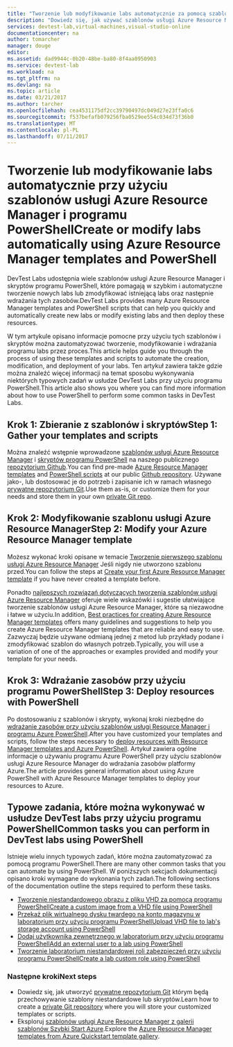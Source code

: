 ```yaml
---
title: "Tworzenie lub modyfikowanie labs automatycznie za pomocą szablonów usługi Azure Resource Manager przy użyciu programu PowerShell | Dokumentacja firmy Microsoft"
description: "Dowiedz się, jak używać szablonów usługi Azure Resource Manager przy użyciu programu PowerShell do tworzenia lub modyfikowania labs automatycznie w laboratorium DevTest lab"
services: devtest-lab,virtual-machines,visual-studio-online
documentationcenter: na
author: tomarcher
manager: douge
editor: 
ms.assetid: dad9944c-0b20-48be-ba80-8f4aa0950903
ms.service: devtest-lab
ms.workload: na
ms.tgt_pltfrm: na
ms.devlang: na
ms.topic: article
ms.date: 03/21/2017
ms.author: tarcher
ms.openlocfilehash: cea4531175df2cc39790497dc049d27e23ffa0c6
ms.sourcegitcommit: f537befafb079256fba0529ee554c034d73f36b0
ms.translationtype: MT
ms.contentlocale: pl-PL
ms.lasthandoff: 07/11/2017
---
```

# <a name="create-or-modify-labs-automatically-using-azure-resource-manager-templates-and-powershell"></a><span data-ttu-id="6bdda-103">Tworzenie lub modyfikowanie labs automatycznie przy użyciu szablonów usługi Azure Resource Manager i programu PowerShell</span><span class="sxs-lookup"><span data-stu-id="6bdda-103">Create or modify labs automatically using Azure Resource Manager templates and PowerShell</span></span>

<span data-ttu-id="6bdda-104">DevTest Labs udostępnia wiele szablonów usługi Azure Resource Manager i skryptów programu PowerShell, które pomagają w szybkim i automatyczne tworzenie nowych labs lub zmodyfikować istniejącą labs oraz następnie wdrażania tych zasobów.</span><span class="sxs-lookup"><span data-stu-id="6bdda-104">DevTest Labs provides many Azure Resource Manager templates and PowerShell scripts that can help you quickly and automatically create new labs or modify existing labs and then deploy these resources.</span></span>

<span data-ttu-id="6bdda-105">W tym artykule opisano informacje pomocne przy użyciu tych szablonów i skryptów można zautomatyzować tworzenie, modyfikowanie i wdrażania programu labs przez proces.</span><span class="sxs-lookup"><span data-stu-id="6bdda-105">This article helps guide you through the process of using these templates and scripts to automate the creation, modification, and deployment of your labs.</span></span> <span data-ttu-id="6bdda-106">Ten artykuł zawiera także gdzie można znaleźć więcej informacji na temat sposobu wykonywania niektórych typowych zadań w usłudze DevTest Labs przy użyciu programu PowerShell.</span><span class="sxs-lookup"><span data-stu-id="6bdda-106">This article also shows you where you can find more information about how to use PowerShell to perform some common tasks in DevTest Labs.</span></span>

## <a name="step-1-gather-your-templates-and-scripts"></a><span data-ttu-id="6bdda-107">Krok 1: Zbieranie z szablonów i skryptów</span><span class="sxs-lookup"><span data-stu-id="6bdda-107">Step 1: Gather your templates and scripts</span></span>
<span data-ttu-id="6bdda-108">Można znaleźć wstępnie wprowadzone [szablonów usługi Azure Resource Manager](https://github.com/Azure/azure-devtestlab/tree/master/ARMTemplates) i [skryptów programu PowerShell](https://github.com/Azure/azure-devtestlab/tree/master/Scripts) na naszego publicznego [repozytorium Github](https://github.com/Azure/azure-devtestlab).</span><span class="sxs-lookup"><span data-stu-id="6bdda-108">You can find pre-made [Azure Resource Manager templates](https://github.com/Azure/azure-devtestlab/tree/master/ARMTemplates) and [PowerShell scripts](https://github.com/Azure/azure-devtestlab/tree/master/Scripts) at our public [Github repository](https://github.com/Azure/azure-devtestlab).</span></span> <span data-ttu-id="6bdda-109">Używane jako-, lub dostosować je do potrzeb i zapisanie ich w ramach własnego [prywatne repozytorium Git](devtest-lab-add-artifact-repo.md).</span><span class="sxs-lookup"><span data-stu-id="6bdda-109">Use them as-is, or customize them for your needs and store them in your own [private Git repo](devtest-lab-add-artifact-repo.md).</span></span> 

## <a name="step-2-modify-your-azure-resource-manager-template"></a><span data-ttu-id="6bdda-110">Krok 2: Modyfikowanie szablonu usługi Azure Resource Manager</span><span class="sxs-lookup"><span data-stu-id="6bdda-110">Step 2: Modify your Azure Resource Manager template</span></span>
<span data-ttu-id="6bdda-111">Możesz wykonać kroki opisane w temacie [Tworzenie pierwszego szablonu usługi Azure Resource Manager](https://docs.microsoft.com/en-us/azure/azure-resource-manager/resource-manager-create-first-template) Jeśli nigdy nie utworzono szablonu przed.</span><span class="sxs-lookup"><span data-stu-id="6bdda-111">You can follow the steps at [Create your first Azure Resource Manager template](https://docs.microsoft.com/en-us/azure/azure-resource-manager/resource-manager-create-first-template) if you have never created a template before.</span></span>

<span data-ttu-id="6bdda-112">Ponadto [najlepszych rozwiązań dotyczących tworzenia szablonów usługi Azure Resource Manager](https://docs.microsoft.com/azure/azure-resource-manager/resource-manager-template-best-practices) oferuje wiele wskazówki i sugestie ułatwiające tworzenie szablonów usługi Azure Resource Manager, które są niezawodne i łatwe w użyciu.</span><span class="sxs-lookup"><span data-stu-id="6bdda-112">In addition, [Best practices for creating Azure Resource Manager templates](https://docs.microsoft.com/azure/azure-resource-manager/resource-manager-template-best-practices) offers many guidelines and suggestions to help you create Azure Resource Manager templates that are reliable and easy to use.</span></span> <span data-ttu-id="6bdda-113">Zazwyczaj będzie używane odmianą jednej z metod lub przykłady podane i zmodyfikować szablon do własnych potrzeb.</span><span class="sxs-lookup"><span data-stu-id="6bdda-113">Typically, you will use a variation of one of the approaches or examples provided and modify your template for your needs.</span></span>

## <a name="step-3-deploy-resources-with-powershell"></a><span data-ttu-id="6bdda-114">Krok 3: Wdrażanie zasobów przy użyciu programu PowerShell</span><span class="sxs-lookup"><span data-stu-id="6bdda-114">Step 3: Deploy resources with PowerShell</span></span>
<span data-ttu-id="6bdda-115">Po dostosowaniu z szablonów i skrypty, wykonaj kroki niezbędne do [wdrażanie zasobów przy użyciu szablonów usługi Resource Manager i programu Azure PowerShell](https://docs.microsoft.com/azure/azure-resource-manager/resource-group-template-deploy).</span><span class="sxs-lookup"><span data-stu-id="6bdda-115">After you have customized your templates and scripts, follow the steps necessary to [deploy resources with Resource Manager templates and Azure PowerShell](https://docs.microsoft.com/azure/azure-resource-manager/resource-group-template-deploy).</span></span> <span data-ttu-id="6bdda-116">Artykuł zawiera ogólne informacje o używaniu programu Azure PowerShell przy użyciu szablonów usługi Azure Resource Manager do wdrażania zasobów platformy Azure.</span><span class="sxs-lookup"><span data-stu-id="6bdda-116">The article provides general information about using Azure PowerShell with Azure Resource Manager templates to deploy your resources to Azure.</span></span>


## <a name="common-tasks-you-can-perform-in-devtest-labs-using-powershell"></a><span data-ttu-id="6bdda-117">Typowe zadania, które można wykonywać w usłudze DevTest labs przy użyciu programu PowerShell</span><span class="sxs-lookup"><span data-stu-id="6bdda-117">Common tasks you can perform in DevTest labs using PowerShell</span></span>
<span data-ttu-id="6bdda-118">Istnieje wielu innych typowych zadań, które można zautomatyzować za pomocą programu PowerShell.</span><span class="sxs-lookup"><span data-stu-id="6bdda-118">There are many other common tasks that you can automate by using PowerShell.</span></span> <span data-ttu-id="6bdda-119">W poniższych sekcjach dokumentacji opisano kroki wymagane do wykonania tych zadań.</span><span class="sxs-lookup"><span data-stu-id="6bdda-119">The following sections of the documentation outline the steps required to perform these tasks.</span></span>

* [<span data-ttu-id="6bdda-120">Tworzenie niestandardowego obrazu z pliku VHD za pomocą programu PowerShell</span><span class="sxs-lookup"><span data-stu-id="6bdda-120">Create a custom image from a VHD file using PowerShell</span></span>](devtest-lab-create-custom-image-from-vhd-using-powershell.md)
* [<span data-ttu-id="6bdda-121">Przekaż plik wirtualnego dysku twardego na konto magazynu w laboratorium przy użyciu programu PowerShell</span><span class="sxs-lookup"><span data-stu-id="6bdda-121">Upload VHD file to lab's storage account using PowerShell</span></span>](devtest-lab-upload-vhd-using-powershell.md)
* [<span data-ttu-id="6bdda-122">Dodaj użytkownika zewnętrznego w laboratorium przy użyciu programu PowerShell</span><span class="sxs-lookup"><span data-stu-id="6bdda-122">Add an external user to a lab using PowerShell</span></span>](devtest-lab-add-devtest-user.md#add-an-external-user-to-a-lab-using-powershell)
* [<span data-ttu-id="6bdda-123">Tworzenie laboratorium niestandardowej roli zabezpieczeń przy użyciu programu PowerShell</span><span class="sxs-lookup"><span data-stu-id="6bdda-123">Create a lab custom role using PowerShell</span></span>](devtest-lab-grant-user-permissions-to-specific-lab-policies.md#creating-a-lab-custom-role-using-powershell)

### <a name="next-steps"></a><span data-ttu-id="6bdda-124">Następne kroki</span><span class="sxs-lookup"><span data-stu-id="6bdda-124">Next steps</span></span>
* <span data-ttu-id="6bdda-125">Dowiedz się, jak utworzyć [prywatne repozytorium Git](devtest-lab-add-artifact-repo.md) którym będą przechowywanie szablony niestandardowe lub skryptów.</span><span class="sxs-lookup"><span data-stu-id="6bdda-125">Learn how to create a [private Git repository](devtest-lab-add-artifact-repo.md) where you will store your customized templates or scripts.</span></span>
* <span data-ttu-id="6bdda-126">Eksploruj [szablonów usługi Azure Resource Manager z galerii szablonów Szybki Start Azure](https://github.com/Azure/azure-quickstart-templates).</span><span class="sxs-lookup"><span data-stu-id="6bdda-126">Explore the [Azure Resource Manager templates from Azure Quickstart template gallery](https://github.com/Azure/azure-quickstart-templates).</span></span>
